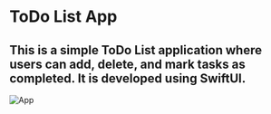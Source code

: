 # ToDo List App

## This is a simple ToDo List application where users can add, delete, and mark tasks as completed. It is developed using SwiftUI.

![App](https://github.com/abdullaharslan01/ToDoListApp/assets/125302932/bdda5d7b-ce22-403e-9f0b-92719163413d)
